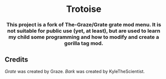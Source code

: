 <h1 align="center">Trotoise</h1>
<h3 align="center">This project is a fork of The-Graze/Grate grate mod menu. It is not suitable for public use (yet, at least), but are used to learn my child some programming and how to modify and create a gorilla tag mod.</h2>

## Credits
*Grate* was created by Graze. 
*Bark* was created by KyleTheScientist. 
